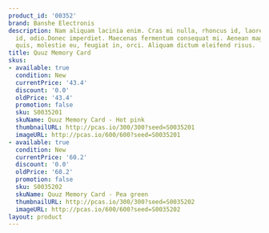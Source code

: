 ```yaml
---
product_id: '00352'
brand: Banshe Electronis
description: Nam aliquam lacinia enim. Cras mi nulla, rhoncus id, laoreet ut, ultricies
  id, odio.Donec imperdiet. Maecenas fermentum consequat mi. Aenean magna nisl, mollis
  quis, molestie eu, feugiat in, orci. Aliquam dictum eleifend risus.
title: Quuz Memory Card
skus:
- available: true
  condition: New
  currentPrice: '43.4'
  discount: '0.0'
  oldPrice: '43.4'
  promotion: false
  sku: S0035201
  skuName: Quuz Memory Card - Hot pink
  thumbnailURL: http://pcas.io/300/300?seed=S0035201
  imageURL: http://pcas.io/600/600?seed=S0035201
- available: true
  condition: New
  currentPrice: '60.2'
  discount: '0.0'
  oldPrice: '60.2'
  promotion: false
  sku: S0035202
  skuName: Quuz Memory Card - Pea green
  thumbnailURL: http://pcas.io/300/300?seed=S0035202
  imageURL: http://pcas.io/600/600?seed=S0035202
layout: product
---
```

